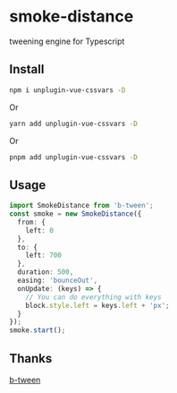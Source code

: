 # smoke-distance
tweening engine for Typescript

## Install

```bash
npm i unplugin-vue-cssvars -D
```
Or
```bash
yarn add unplugin-vue-cssvars -D
```
Or
```bash
pnpm add unplugin-vue-cssvars -D
```
## Usage

```typescript
import SmokeDistance from 'b-tween';
const smoke = new SmokeDistance({
  from: {
    left: 0
  },
  to: {
    left: 700
  },
  duration: 500,
  easing: 'bounceOut',
  onUpdate: (keys) => {
    // You can do everything with keys
    block.style.left = keys.left + 'px';
  }
});
smoke.start();
```
## Thanks
[b-tween](https://github.com/PengJiyuan/b-tween)
